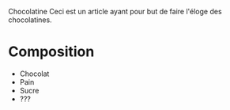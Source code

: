 Chocolatine
Ceci est un article ayant pour but de faire l'éloge des chocolatines.

# Composition
- Chocolat
- Pain
- Sucre
- ???